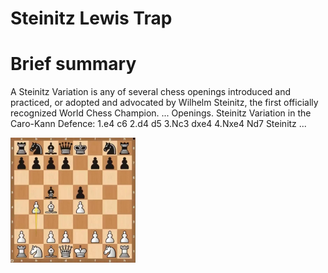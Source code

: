 
Steinitz Lewis Trap
===================

# Brief summary


A Steinitz Variation is any of several chess openings introduced and practiced, or adopted and advocated by Wilhelm Steinitz, the first officially recognized World Chess Champion. ... Openings. Steinitz Variation in the Caro-Kann Defence: 1.e4 c6 2.d4 d5 3.Nc3 dxe4 4.Nxe4 Nd7 Steinitz ...

<img src="/img/Steinitz Lewis Trap.png" width="200"/>